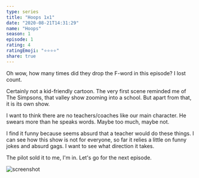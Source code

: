 ```yaml
---
type: series
title: "Hoops 1x1"
date: "2020-08-21T14:31:29"
name: "Hoops"
season: 1
episode: 1
rating: 4
ratingEmoji: "⭐️⭐️⭐️⭐️"
share: true
---
```


Oh wow, how many times did they drop the F-word in this episode? I lost count.

Certainly not a kid-friendly cartoon. The very first scene reminded me of The Simpsons, that valley show zooming into a school. But apart from that, it is its own show.

I want to think there are no teachers/coaches like our main character. He swears more than he speaks words. Maybe too much, maybe not.

I find it funny because seems absurd that a teacher would do these things. I can see how this show is not for everyone, so far it relies a little on funny jokes and absurd gags. I want to see what direction it takes.

The pilot sold it to me, I'm in. Let's go for the next episode.

![screenshot](https://cldup.com/4B-ZhAAf81.jpg)